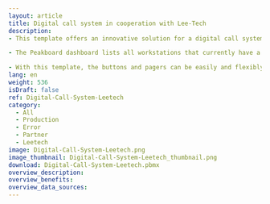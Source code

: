 ```yaml
---
layout: article
title: Digital call system in cooperation with Lee-Tech
description: 
- This template offers an innovative solution for a digital call system in industrial environments in combination with the call system hardware from Lee-Tech. The system enables efficient communication and fast problem solving directly from the workstations. Using a physical pushbutton with four buttons installed at different workstations, employees can send a signal and switch a traffic light to different colors to indicate status. The colors of the traffic light signal different types of problems or conditions that require immediate attention.

- The Peakboard dashboard lists all workstations that currently have a problem. This visual representation makes it possible to centrally monitor the current problem status at the various workstations at a glance and take immediate action. As soon as a problem is reported, the Peakboard application sends a signal to a pager carried by the department manager. These real-time notifications ensure that problems can be quickly identified and resolved, minimizing downtime and increasing efficiency.

- With this template, the buttons and pagers can be easily and flexibly assigned to the respective departments and workstations. This individual configuration ensures that each department is notified in a specific and targeted manner. Communication within the system takes place via MQTT. This ensures a stable and secure connection between the devices and the Peakboard application. Download the template now, customize it to your company and add further Lee-Tech buttons and pagers.
lang: en
weight: 536
isDraft: false
ref: Digital-Call-System-Leetech
category:
  - All
  - Production
  - Error
  - Partner
  - Leetech
image: Digital-Call-System-Leetech.png
image_thumbnail: Digital-Call-System-Leetech_thumbnail.png
download: Digital-Call-System-Leetech.pbmx
overview_description:
overview_benefits:
overview_data_sources:
---
```

